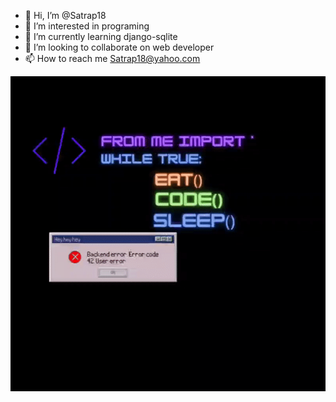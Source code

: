 - 👋 Hi, I’m @Satrap18
- 👀 I’m interested in programing
- 🌱 I’m currently learning django-sqlite
- 💞️ I’m looking to collaborate on web developer
- 📫 How to reach me Satrap18@yahoo.com

<!---
Satrap18/Satrap18 is a ✨ special ✨ repository because its `README.md` (this file) appears on your GitHub profile.
You can click the Preview link to take a look at your changes.
--->
![](https://github.com/Satrap18/Satrap18/blob/main/ezgif-4-ca3d7fad35.gif)
